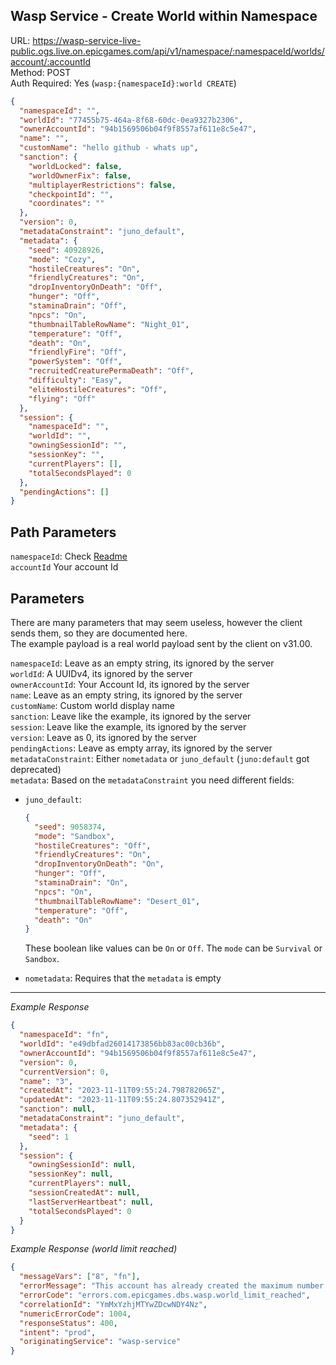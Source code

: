 ## Wasp Service - Create World within Namespace

URL: https://wasp-service-live-public.ogs.live.on.epicgames.com/api/v1/namespace/:namespaceId/worlds/account/:accountId \
Method: POST \
Auth Required: Yes (`wasp:{namespaceId}:world CREATE`)

```json
{
  "namespaceId": "",
  "worldId": "77455b75-464a-8f68-60dc-0ea9327b2306",
  "ownerAccountId": "94b1569506b04f9f8557af611e8c5e47",
  "name": "",
  "customName": "hello github - whats up",
  "sanction": {
    "worldLocked": false,
    "worldOwnerFix": false,
    "multiplayerRestrictions": false,
    "checkpointId": "",
    "coordinates": ""
  },
  "version": 0,
  "metadataConstraint": "juno_default",
  "metadata": {
    "seed": 40928926,
    "mode": "Cozy",
    "hostileCreatures": "On",
    "friendlyCreatures": "On",
    "dropInventoryOnDeath": "Off",
    "hunger": "Off",
    "staminaDrain": "Off",
    "npcs": "On",
    "thumbnailTableRowName": "Night_01",
    "temperature": "Off",
    "death": "On",
    "friendlyFire": "Off",
    "powerSystem": "Off",
    "recruitedCreaturePermaDeath": "Off",
    "difficulty": "Easy",
    "eliteHostileCreatures": "Off",
    "flying": "Off"
  },
  "session": {
    "namespaceId": "",
    "worldId": "",
    "owningSessionId": "",
    "sessionKey": "",
    "currentPlayers": [],
    "totalSecondsPlayed": 0
  },
  "pendingActions": []
}
```

## Path Parameters

`namespaceId`: Check [Readme](../README.md) <br/>
`accountId` Your account Id

## Parameters

There are many parameters that may seem useless, however the client sends them, so they are documented here. <br/>
The example payload is a real world payload sent by the client on v31.00.

`namespaceId`: Leave as an empty string, its ignored by the server <br/>
`worldId`: A UUIDv4, its ignored by the server <br/>
`ownerAccountId`: Your Account Id, its ignored by the server <br/>
`name`: Leave as an empty string, its ignored by the server <br/>
`customName`: Custom world display name <br/>
`sanction`: Leave like the example, its ignored by the server <br/>
`session`: Leave like the example, its ignored by the server <br/>
`version`: Leave as 0, its ignored by the server <br/>
`pendingActions`: Leave as empty array, its ignored by the server <br/>
`metadataConstraint`: Either `nometadata` or `juno_default` (`juno:default` got deprecated) <br/>
`metadata`: Based on the `metadataConstraint` you need different fields:

- `juno_default`:

  ```json
  {
    "seed": 9058374,
    "mode": "Sandbox",
    "hostileCreatures": "Off",
    "friendlyCreatures": "On",
    "dropInventoryOnDeath": "On",
    "hunger": "Off",
    "staminaDrain": "On",
    "npcs": "On",
    "thumbnailTableRowName": "Desert_01",
    "temperature": "Off",
    "death": "On"
  }
  ```

  These boolean like values can be `On` or `Off`.
  The `mode` can be `Survival` or `Sandbox`.

- `nometadata`: Requires that the `metadata` is empty

---

_Example Response_

```json
{
  "namespaceId": "fn",
  "worldId": "e49dbfad26014173856bb83ac00cb36b",
  "ownerAccountId": "94b1569506b04f9f8557af611e8c5e47",
  "version": 0,
  "currentVersion": 0,
  "name": "3",
  "createdAt": "2023-11-11T09:55:24.798782065Z",
  "updatedAt": "2023-11-11T09:55:24.807352941Z",
  "sanction": null,
  "metadataConstraint": "juno_default",
  "metadata": {
    "seed": 1
  },
  "session": {
    "owningSessionId": null,
    "sessionKey": null,
    "currentPlayers": null,
    "sessionCreatedAt": null,
    "lastServerHeartbeat": null,
    "totalSecondsPlayed": 0
  }
}
```

_Example Response (world limit reached)_

```json
{
  "messageVars": ["8", "fn"],
  "errorMessage": "This account has already created the maximum number of worlds (8) in namespace 'fn'",
  "errorCode": "errors.com.epicgames.dbs.wasp.world_limit_reached",
  "correlationId": "YmMxYzhjMTYwZDcwNDY4Nz",
  "numericErrorCode": 1004,
  "responseStatus": 400,
  "intent": "prod",
  "originatingService": "wasp-service"
}
```
